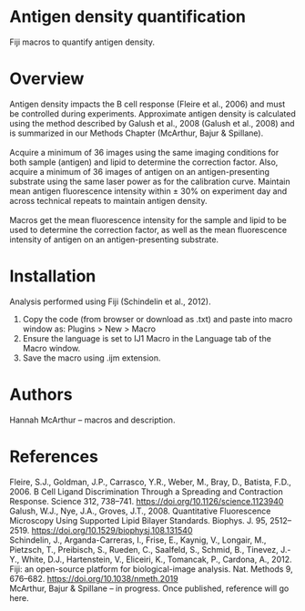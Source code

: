 # Antigen density quantification
Fiji macros to quantify antigen density.
# Overview  
Antigen density impacts the B cell response (Fleire et al., 2006) and must be controlled during experiments. Approximate antigen density is calculated using the method described by Galush et al., 2008 (Galush et al., 2008) and is summarized in our Methods Chapter (McArthur, Bajur & Spillane). <br/> <br/>
Acquire a minimum of 36 images using the same imaging conditions for both sample (antigen) and lipid to determine the correction factor. Also, acquire a minimum of 36 images of antigen on an antigen-presenting substrate using the same laser power as for the calibration curve. Maintain mean antigen fluorescence intensity within ± 30% on experiment day and across technical repeats to maintain antigen density. <br/> <br/>
Macros get the mean fluorescence intensity for the sample and lipid to be used to determine the correction factor, as well as the mean fluorescence intensity of antigen on an antigen-presenting substrate. 
# Installation 
Analysis performed using Fiji (Schindelin et al., 2012). 
1.	Copy the code (from browser or download as .txt) and paste into macro window as: 
     Plugins > New > Macro
2.	Ensure the language is set to IJ1 Macro in the Language tab of the Macro window. 
3.	Save the macro using .ijm extension. 
# Authors
Hannah McArthur – macros and description. 
# References 
Fleire, S.J., Goldman, J.P., Carrasco, Y.R., Weber, M., Bray, D., Batista, F.D., 2006. B Cell Ligand Discrimination Through a Spreading and Contraction Response. Science 312, 738–741. https://doi.org/10.1126/science.1123940 <br/>
Galush, W.J., Nye, J.A., Groves, J.T., 2008. Quantitative Fluorescence Microscopy Using Supported Lipid Bilayer Standards. Biophys. J. 95, 2512–2519. https://doi.org/10.1529/biophysj.108.131540 <br/>
Schindelin, J., Arganda-Carreras, I., Frise, E., Kaynig, V., Longair, M., Pietzsch, T., Preibisch, S., Rueden, C., Saalfeld, S., Schmid, B., Tinevez, J.-Y., White, D.J., Hartenstein, V., Eliceiri, K., Tomancak, P., Cardona, A., 2012. Fiji: an open-source platform for biological-image analysis. Nat. Methods 9, 676–682. https://doi.org/10.1038/nmeth.2019 <br/>
McArthur, Bajur & Spillane – in progress. Once published, reference will go here. 
